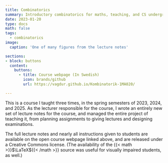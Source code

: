 ```yaml
---
title: Combinatorics
summary: Introductory combinatorics for maths, teaching, and CS undergrads
date: 2023-01-20
type: docs
math: false
tags:
  - combinatorics
image:
  caption: 'One of many figures from the lecture notes'

sections:
- block: buttons
  content:
    buttons:
      - title: Course webpage (In Swedish)
        icon: brands/github
        url: https://vagdur.github.io/Kombinatorik-1MA020/

---
```


This is a course I taught three times, in the spring semesters of 2023, 2024, and 2025. As the lecturer responsible for the course, I wrote an entirely new set of lecture notes for the course, and managed the entire project of teaching it, from planning assignments to giving lectures and designing examinations.

The full lecture notes and nearly all instructions given to students are available on the open course webpage linked above, and are released under a Creative Commons license. (The availability of the {{< math >}}$\LaTeX${{< /math >}} source was useful for visually impaired students, as well.)

